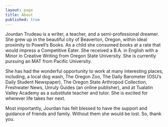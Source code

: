 ```yaml
---
layout: page
title: About
published: true
---
```


Jourdan Trudeau is a writer, a teacher, and a semi-professional dreamer. She grew up in the beautiful city of Beaverton, Oregon, within ideal proximity to Powell’s Books. As a child she consumed books at a rate that would impress a Competitive Eater. She received a B.A. in English with a Minor in Creative Writing from Oregon State University. She is currently pursuing an MAT from Pacific University. 

She has had the wonderful opportunity to work at many interesting places, including, a local dog wash, The Oregon Zoo, The Daily Barometer (OSU’s Daily Student Newspaper), The Oregon State Arthropod Collection, Freshwater News, Unruly Guides (an online publisher), and at Tualatin Valley Academy as a substitute teacher and tutor. She is excited for wherever life takes her next.

Most importantly, Jourdan has felt blessed to have the support and guidance of friends and family. Without them she would be lost. So, thank you.
